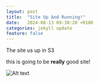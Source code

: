 ```yaml
---
layout: post
title:  "Site Up And Running!"
date:   2024-08-13 09:30:20 +0100
categories: jekyll update
feature: false
---
```

The site us up in S3

this is going to be **really** good site!

![Alt text](https://img.freepik.com/premium-photo/rocket-takeoff-this-images-components-were-provided-by-nasa_410516-17049.jpg "Site takeoff")
